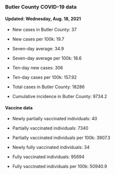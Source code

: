 ### Butler County COVID-19 data



#### Updated: Wednesday, Aug. 18, 2021

- New cases in Butler County: 37

- New cases per 100k: 19.7

- Seven-day average: 34.9

- Seven-day average per 100k: 18.6

- Ten-day new cases: 306

- Ten-day cases per 100k: 157.92

- Total cases in Butler County: 18286

- Cumulative incidence in Butler County: 9734.2

#### Vaccine data



- Newly partially vaccinated individuals: 40

- Partially vaccinated individuals: 7340

- Partially vaccinated individuals per 100k: 3907.3

- Newly fully vaccinated individuals: 34

- Fully vaccinated individuals: 95694

- Fully vaccinated individuals per 100k: 50940.9